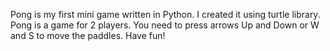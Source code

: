 Pong is my first mini game written in Python. I created it using turtle library. Pong is a game for 2 players. You need to press arrows Up and Down or W and S to move the paddles. Have fun!
